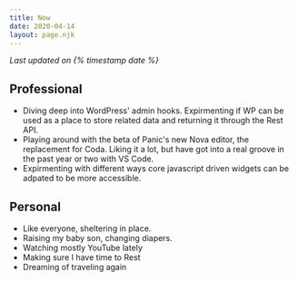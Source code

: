```yaml
---
title: Now
date: 2020-04-14
layout: page.njk
---
```

*Last updated on {% timestamp date %}*

## Professional
- Diving deep into WordPress' admin hooks. Expirmenting if WP can be used as a place to store related data and returning it through the Rest API.
- Playing around with the beta of Panic's new Nova editor, the replacement for Coda. Liking it a lot, but have got into a real groove in the past year or two with VS Code.
- Expirmenting with different ways core javascript driven widgets can be adpated to be more accessible.

## Personal
- Like everyone, sheltering in place.
- Raising my baby son, changing diapers.
- Watching mostly YouTube lately
- Making sure I have time to Rest
- Dreaming of traveling again